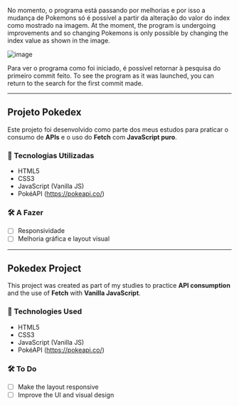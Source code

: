 No momento, o programa está passando por melhorias e por isso a mudança de Pokemons só é possível a partir da alteração do valor do index como mostrado na imagem.
At the moment, the program is undergoing improvements and so changing Pokemons is only possible by changing the index value as shown in the image.

![image](https://github.com/user-attachments/assets/2acc70a0-96a4-4b6a-9f8d-9e4dd9fab906)

Para ver o programa como foi iniciado, é possível retornar à pesquisa do primeiro commit feito.
To see the program as it was launched, you can return to the search for the first commit made.

---
## Projeto Pokedex

Este projeto foi desenvolvido como parte dos meus estudos para praticar o consumo de **APIs** e o uso do **Fetch** com **JavaScript puro**.

### 🚀 Tecnologias Utilizadas

- HTML5  
- CSS3  
- JavaScript (Vanilla JS)  
- PokéAPI (https://pokeapi.co/)

### 🛠️ A Fazer

- [ ] Responsividade  
- [ ] Melhoria gráfica e layout visual  

---

## Pokedex Project

This project was created as part of my studies to practice **API consumption** and the use of **Fetch** with **Vanilla JavaScript**.

### 🚀 Technologies Used

- HTML5  
- CSS3  
- JavaScript (Vanilla JS)  
- PokéAPI (https://pokeapi.co/)

### 🛠️ To Do

- [ ] Make the layout responsive  
- [ ] Improve the UI and visual design  

